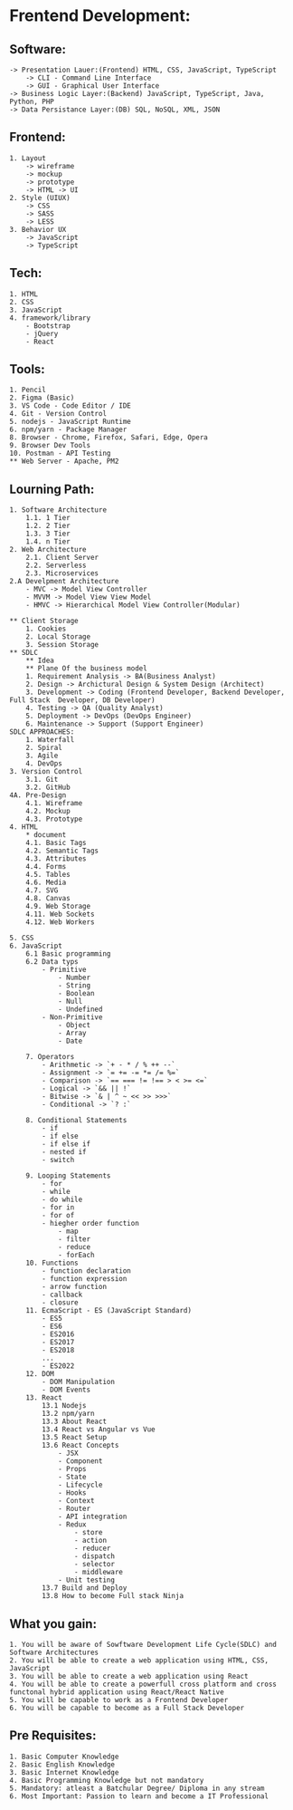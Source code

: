 # Frentend Development:
## Software:
    -> Presentation Lauer:(Frontend) HTML, CSS, JavaScript, TypeScript
        -> CLI - Command Line Interface
        -> GUI - Graphical User Interface
    -> Business Logic Layer:(Backend) JavaScript, TypeScript, Java, Python, PHP
    -> Data Persistance Layer:(DB) SQL, NoSQL, XML, JSON

## Frontend:
    1. Layout
        -> wireframe
        -> mockup
        -> prototype
        -> HTML -> UI
    2. Style (UIUX)
        -> CSS
        -> SASS
        -> LESS
    3. Behavior UX
        -> JavaScript
        -> TypeScript

## Tech:
    1. HTML
    2. CSS
    3. JavaScript
    4. framework/library
        - Bootstrap
        - jQuery
        - React
## Tools:
    1. Pencil
    2. Figma (Basic)
    3. VS Code - Code Editor / IDE
    4. Git - Version Control
    5. nodejs - JavaScript Runtime
    6. npm/yarn - Package Manager
    8. Browser - Chrome, Firefox, Safari, Edge, Opera
    9. Browser Dev Tools
    10. Postman - API Testing
    ** Web Server - Apache, PM2

## Lourning Path:
    1. Software Architecture
        1.1. 1 Tier
        1.2. 2 Tier
        1.3. 3 Tier
        1.4. n Tier
    2. Web Architecture
        2.1. Client Server
        2.2. Serverless
        2.3. Microservices
    2.A Develpment Architecture
        - MVC -> Model View Controller
        - MVVM -> Model View View Model
        - HMVC -> Hierarchical Model View Controller(Modular)

    ** Client Storage
        1. Cookies
        2. Local Storage
        3. Session Storage
    ** SDLC
        ** Idea
        ** Plane Of the business model
        1. Requirement Analysis -> BA(Business Analyst)
        2. Design -> Archictural Design & System Design (Architect)
        3. Development -> Coding (Frontend Developer, Backend Developer, Full Stack  Developer, DB Developer)
        4. Testing -> QA (Quality Analyst)
        5. Deployment -> DevOps (DevOps Engineer)
        6. Maintenance -> Support (Support Engineer)
    SDLC APPROACHES:
        1. Waterfall
        2. Spiral
        3. Agile
        4. DevOps
    3. Version Control
        3.1. Git
        3.2. GitHub
    4A. Pre-Design
        4.1. Wireframe
        4.2. Mockup
        4.3. Prototype
    4. HTML
        * document
        4.1. Basic Tags
        4.2. Semantic Tags
        4.3. Attributes
        4.4. Forms
        4.5. Tables
        4.6. Media
        4.7. SVG
        4.8. Canvas
        4.9. Web Storage
        4.11. Web Sockets
        4.12. Web Workers

    5. CSS
    6. JavaScript
        6.1 Basic programming
        6.2 Data typs
            - Primitive
                - Number
                - String
                - Boolean
                - Null
                - Undefined
            - Non-Primitive
                - Object
                - Array
                - Date

        7. Operators
            - Arithmetic -> `+ - * / % ++ --`
            - Assignment -> `= += -= *= /= %=`
            - Comparison -> `== === != !== > < >= <=`
            - Logical -> `&& || !`
            - Bitwise -> `& | ^ ~ << >> >>>`
            - Conditional -> `? :`

        8. Conditional Statements
            - if
            - if else
            - if else if
            - nested if
            - switch

        9. Looping Statements
            - for
            - while
            - do while
            - for in
            - for of
            - hiegher order function
                - map
                - filter
                - reduce
                - forEach
        10. Functions
            - function declaration
            - function expression
            - arrow function
            - callback
            - closure
        11. EcmaScript - ES (JavaScript Standard)
            - ES5
            - ES6
            - ES2016
            - ES2017
            - ES2018
            ...
            - ES2022
        12. DOM
            - DOM Manipulation
            - DOM Events
        13. React
            13.1 Nodejs
            13.2 npm/yarn
            13.3 About React
            13.4 React vs Angular vs Vue
            13.5 React Setup
            13.6 React Concepts
                - JSX
                - Component
                - Props
                - State
                - Lifecycle
                - Hooks
                - Context
                - Router
                - API integration
                - Redux
                    - store
                    - action
                    - reducer
                    - dispatch
                    - selector
                    - middleware
                - Unit testing
            13.7 Build and Deploy  
            13.8 How to become Full stack Ninja   
        
## What you gain:
    1. You will be aware of Sowftware Development Life Cycle(SDLC) and Software Architectures
    2. You will be able to create a web application using HTML, CSS, JavaScript
    3. You will be able to create a web application using React
    4. You will be able to create a powerfull cross platform and cross functonal hybrid application using React/React Native
    5. You will be capable to work as a Frontend Developer
    6. You will be capable to become as a Full Stack Developer

## Pre Requisites:
    1. Basic Computer Knowledge
    2. Basic English Knowledge
    3. Basic Internet Knowledge
    4. Basic Programming Knowledge but not mandatory
    5. Mandatory: atleast a Batchular Degree/ Diploma in any stream
    6. Most Important: Passion to learn and become a IT Professional